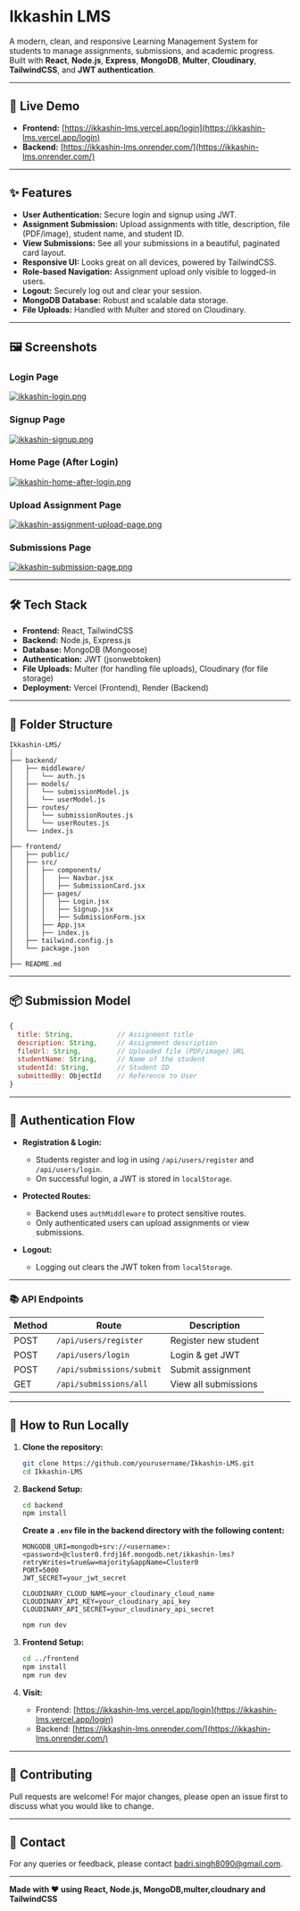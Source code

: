 # Ikkashin LMS

A modern, clean, and responsive Learning Management System for students to manage assignments, submissions, and academic progress.  
Built with **React**, **Node.js**, **Express**, **MongoDB**, **Multer**, **Cloudinary**, **TailwindCSS**, and **JWT authentication**.

---

## 🚀 Live Demo

- **Frontend:** [https://ikkashin-lms.vercel.app/login](https://ikkashin-lms.vercel.app/login)
- **Backend:** [https://ikkashin-lms.onrender.com/](https://ikkashin-lms.onrender.com/)

---

## ✨ Features

- **User Authentication:** Secure login and signup using JWT.
- **Assignment Submission:** Upload assignments with title, description, file (PDF/image), student name, and student ID.
- **View Submissions:** See all your submissions in a beautiful, paginated card layout.
- **Responsive UI:** Looks great on all devices, powered by TailwindCSS.
- **Role-based Navigation:** Assignment upload only visible to logged-in users.
- **Logout:** Securely log out and clear your session.
- **MongoDB Database:** Robust and scalable data storage.
- **File Uploads:** Handled with Multer and stored on Cloudinary.

---

## 🖼️ Screenshots

### Login Page
[![ikkashin-login.png](https://i.postimg.cc/9MMS31Bb/ikkashin-login.png)](https://postimg.cc/Ny3bm6S2)

### Signup Page
[![ikkashin-signup.png](https://i.postimg.cc/W4bj3GnF/ikkashin-signup.png)](https://postimg.cc/cvjPk8P0)

### Home Page (After Login)
[![ikkashin-home-after-login.png](https://i.postimg.cc/VsbwdLjR/ikkashin-home-after-login.png)](https://postimg.cc/kD9zHCY6)

### Upload Assignment Page
[![ikkashin-assignment-upload-page.png](https://i.postimg.cc/J4VLJVxW/ikkashin-assignment-upload-page.png)](https://postimg.cc/mhwJfnKd)

### Submissions Page
[![ikkashin-submission-page.png](https://i.postimg.cc/cJHyZsxf/ikkashin-submission-page.png)](https://postimg.cc/w1SbQYsB)

---

## 🛠️ Tech Stack

- **Frontend:** React, TailwindCSS
- **Backend:** Node.js, Express.js
- **Database:** MongoDB (Mongoose)
- **Authentication:** JWT (jsonwebtoken)
- **File Uploads:** Multer (for handling file uploads), Cloudinary (for file storage)
- **Deployment:** Vercel (Frontend), Render (Backend)

---

## 📁 Folder Structure

```
Ikkashin-LMS/
│
├── backend/
│   ├── middleware/
│   │   └── auth.js
│   ├── models/
│   │   └── submissionModel.js
│   │   └── userModel.js
│   ├── routes/
│   │   └── submissionRoutes.js
│   │   └── userRoutes.js
│   └── index.js
│
├── frontend/
│   ├── public/
│   ├── src/
│   │   ├── components/
│   │   │   ├── Navbar.jsx
│   │   │   ├── SubmissionCard.jsx
│   │   ├── pages/
│   │   │   ├── Login.jsx
│   │   │   ├── Signup.jsx
│   │   │   ├── SubmissionForm.jsx
│   │   ├── App.jsx
│   │   ├── index.js
│   ├── tailwind.config.js
│   └── package.json
│
├── README.md
```

---

## 📦 Submission Model

```js
{
  title: String,           // Assignment title
  description: String,     // Assignment description
  fileUrl: String,         // Uploaded file (PDF/image) URL
  studentName: String,     // Name of the student
  studentId: String,       // Student ID
  submittedBy: ObjectId    // Reference to User
}
```

---

## 🔐 Authentication Flow

- **Registration & Login:**  
  - Students register and log in using `/api/users/register` and `/api/users/login`.
  - On successful login, a JWT is stored in `localStorage`.

- **Protected Routes:**  
  - Backend uses `authMiddleware` to protect sensitive routes.
  - Only authenticated users can upload assignments or view submissions.

- **Logout:**  
  - Logging out clears the JWT token from `localStorage`.

---

### 📚 API Endpoints

| Method | Route                        | Description                |
|--------|----------------------------- |----------------------------|
| POST   | `/api/users/register`        | Register new student       |
| POST   | `/api/users/login`           | Login & get JWT            |
| POST   | `/api/submissions/submit`    | Submit assignment          |
| GET    | `/api/submissions/all`       | View all submissions       |

---

## 📝 How to Run Locally

1. **Clone the repository:**
   ```bash
   git clone https://github.com/yourusername/Ikkashin-LMS.git
   cd Ikkashin-LMS
   ```

2. **Backend Setup:**
   ```bash
   cd backend
   npm install
   ```

   **Create a `.env` file in the backend directory with the following content:**
    ```
    MONGODB_URI=mongodb+srv://<username>:<password>@cluster0.frdj16f.mongodb.net/ikkashin-lms?retryWrites=true&w=majority&appName=Cluster0
    PORT=5000
    JWT_SECRET=your_jwt_secret

    CLOUDINARY_CLOUD_NAME=your_cloudinary_cloud_name
    CLOUDINARY_API_KEY=your_cloudinary_api_key
    CLOUDINARY_API_SECRET=your_cloudinary_api_secret
   ```

   ```bash
   npm run dev 
   ```

3. **Frontend Setup:**
   ```bash
   cd ../frontend
   npm install
   npm run dev
   ```

4. **Visit:**  
   - Frontend: [https://ikkashin-lms.vercel.app/login](https://ikkashin-lms.vercel.app/login)
   - Backend: [https://ikkashin-lms.onrender.com/](https://ikkashin-lms.onrender.com/)

---

## 🤝 Contributing

Pull requests are welcome! For major changes, please open an issue first to discuss what you would like to change.

---

## 📧 Contact

For any queries or feedback, please contact [badri.singh8090@gmail.com](mailto:badri.singh8090@gmail.com).

---

**Made with ❤️ using React, Node.js, MongoDB,multer,cloudnary and TailwindCSS**